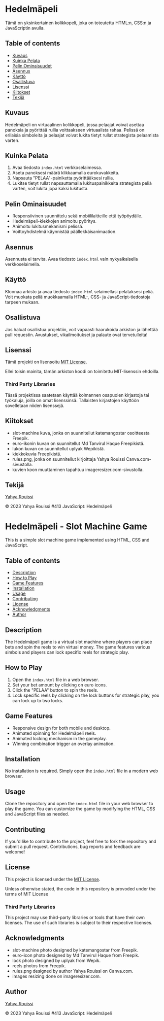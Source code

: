 # Hedelmäpeli

Tämä on yksinkertainen kolikkopeli, joka on toteutettu HTML:n, CSS:n ja JavaScriptin avulla.

## Table of contents

- [Kuvaus](#kuvaus)
- [Kuinka Pelata](#kuinka-pelata)
- [Pelin Ominaisuudet](#pelin-ominaisuudet)
- [Asennus](#asennus)
- [Käyttö](#käyttö)
- [Osallistuva](#osallistuva)
- [Lisenssi](#lisenssi)
- [Kiitokset](#kiitokset)
- [Tekijä](#tekijä)

## Kuvaus

Hedelmäpeli on virtuaalinen kolikkopeli, jossa pelaajat voivat asettaa panoksia ja pyörittää rullia voittaakseen virtuaalista rahaa. Pelissä on erilaisia simboleita ja pelaajat voivat lukita tietyt rullat strategista pelaamista varten.

## Kuinka Pelata

1. Avaa tiedosto `index.html` verkkoselaimessa.
2. Aseta panoksesi määrä klikkaamalla eurokuvakkeita.
3. Napsauta "PELAA"-painiketta pyörittääksesi rullia.
4. Lukitse tietyt rullat napsauttamalla lukituspainikkeita strategista peliä varten, voit lukita jopa kaksi lukitusta.

## Pelin Ominaisuudet

- Responsiivinen suunnittelu sekä mobiililaitteille että työpöydälle.
- Hedelmäpeli-kiekkojen animoitu pyöritys.
- Animoitu lukitusmekanismi pelissä.
- Voittoyhdistelmä käynnistää päällekkäisanimaation.

## Asennus

Asennusta ei tarvita. Avaa tiedosto `index.html` vain nykyaikaisella verkkoselaimella.

## Käyttö

Kloonaa arkisto ja avaa tiedosto `index.html` selaimellasi pelataksesi peliä. Voit muokata peliä muokkaamalla HTML-, CSS- ja JavaScript-tiedostoja tarpeen mukaan.

## Osallistuva

Jos haluat osallistua projektiin, voit vapaasti haarukoida arkiston ja lähettää pull requestin. Avustukset, vikailmoitukset ja palaute ovat tervetulleita!

## Lisenssi

Tämä projekti on lisensoitu [MIT License](LISENSSI).

Ellei toisin mainita, tämän arkiston koodi on toimitettu MIT-lisenssin ehdoilla.

### Third Party Libraries

Tässä projektissa saatetaan käyttää kolmannen osapuolen kirjastoja tai työkaluja, joilla on omat lisenssinsä. Tällaisten kirjastojen käyttöön sovelletaan niiden lisenssejä.

## Kiitokset

- slot-machine kuva, jonka on suunnitellut katemangostar osoitteesta Freepik.
- euro-ikonin kuvan on suunnitellut Md Tanvirul Haque Freepikistä.
- lukon kuvan on suunnitellut uplyak Wepikistä.
- kiekkokuvia Freepikistä.
- rules.png, jonka on suunnitellut kirjoittaja Yahya Rouissi Canva.com-sivustolla.
- kuvien koon muuttaminen tapahtuu imageresizer.com-sivustolla.

## Tekijä

[Yahya Rouissi](https://github.com/Yaro101)

&copy; 2023 Yahya Rouissi #413 JavaScript: Hedelmäpeli

# Hedelmäpeli - Slot Machine Game

This is a simple slot machine game implemented using HTML, CSS and JavaScript.

## Table of contents

- [Description](#description)
- [How to Play](#how-to-play)
- [Game Features](#game-features)
- [Installation](#installation)
- [Usage](#usage)
- [Contributing](#contributing)
- [License](#license)
- [Acknowledgments](#acknowledgments)
- [Author](#author)

## Description

The Hedelmäpeli game is a virtual slot machine where players can place bets and spin the reels to win virtual money. The game features various simbols and players can lock specific reels for strategic play.

## How to Play

1. Open the `index.html` file in a web browser.
2. Set your bet amount by clicking on euro icons.
3. Click the "PELAA" button to spin the reels.
4. Lock specific reels by clicking on the lock buttons for strategic play, you can lock up to two locks.

## Game Features

- Responsive design for both mobile and desktop.
- Animated spinning for Hedelmäpeli reels.
- Animated locking mechanism in the gameplay.
- Winning combination trigger an overlay animation.

## Installation

No installation is required. Simply open the `index.html` file in a modern web browser.

## Usage

Clone the repository and open the `index.html` file in your web browser to play the game. You can customize the game by modifying the HTML, CSS and JavaScript files as needed.

## Contributing

If you'd like to contribute to the project, feel free to fork the repository and submit a pull request. Contributions, bug reports and feedback are welcome!

## License

This project is licensed under the [MIT License](LICENSE).

Unless otherwise stated, the code in this repository is provoded under the terms of MIT License

### Third Party Libraries

This project may use third-party libraries or tools that have their own licenses. The use of such libraries is subject to their respective licenses.

## Acknowledgments

- slot-machine photo designed by katemangostar from Freepik.
- euro-icon photo designed by Md Tanvirul Haque from Freepik.
- lock photo designed by uplyak from Wepik.
- reels photos from Freepik.
- rules.png designed by author Yahya Rouissi on Canva.com.
- images resizing done on imageresizer.com.

## Author

[Yahya Rouissi](https://github.com/Yaro101)

&copy; 2023 Yahya Rouissi #413 JavaScript: Hedelmäpeli
